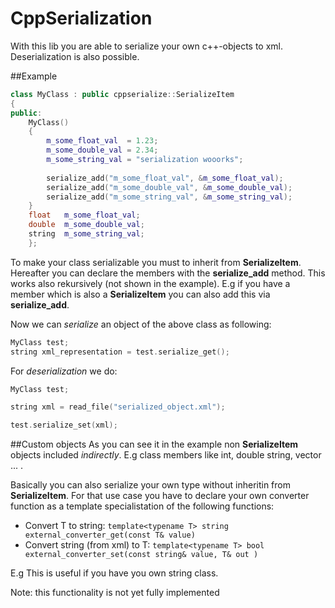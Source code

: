# CppSerialization
With this lib you are able to serialize your own c++-objects to xml. Deserialization is also possible.

##Example
```c++
class MyClass : public cppserialize::SerializeItem
{
public:
	MyClass()
	{
		m_some_float_val  = 1.23;
		m_some_double_val = 2.34;
		m_some_string_val = "serialization wooorks";
		
		serialize_add("m_some_float_val", &m_some_float_val);
		serialize_add("m_some_double_val", &m_some_double_val);
		serialize_add("m_some_string_val", &m_some_string_val);
	}
	float 	m_some_float_val;
	double 	m_some_double_val;
	string  m_some_string_val;
	};
```
To make your class serializable you must to inherit from **SerializeItem**. 
Hereafter you can declare the members with the **serialize_add** method.
This works also rekursively (not shown in the example). E.g if you have a member which
is also a **SerializeItem** you can also add this via **serialize_add**.



Now we can *serialize* an object of the above class as following:
```c++
MyClass test;
string xml_representation = test.serialize_get();
```

For *deserialization* we do:
```c++
MyClass test;

string xml = read_file("serialized_object.xml");

test.serialize_set(xml);
```



##Custom objects
As you can see it in the example non **SerializeItem** objects included *indirectly*. 
E.g class members like int, double string, vector<T> ... .



Basically you can also serialize your own type without inheritin from **SerializeItem**.
For that use case you have to declare your own converter function as a template specialistation of
the following functions:

* Convert T to string: ```template<typename T> string external_converter_get(const T& value)```
* Convert string (from xml) to T: ```template<typename T> bool external_converter_set(const string& value, T& out )```

E.g This is useful if you have you own string class.

Note: this functionality is not yet fully implemented




